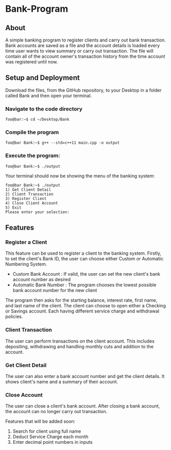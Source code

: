 
# Bank-Program

## About
A simple banking program to register clients and carry out bank transaction. Bank accounts are saved as a file and the account details is loaded every time user wants to view summary or carry out transaction. The file will contain all of the account owner's transaction history from the time account was registered until now.

## Setup and Deployment
Download the files, from the GitHub repository, to your Desktop in a folder called Bank and then open your terminal. 

### Navigate to the code directory
```console
foo@bar:~$ cd ~/Desktop/Bank
```

### Compile the program
```console
foo@bar Bank:~$ g++ --std=c++11 main.cpp -o output
```
### Execute the program:
```console
foo@bar Bank:~$ ./output
```

Your terminal should now be showing the menu of the banking system:
```console
foo@bar Bank:~$ ./output
1) Get Client Detail
2) Client Transaction
3) Register Client
4) Close Client Account 
5) Exit
Please enter your selection:
```


## Features

### Register a Client

This feature can be used to register a client to the banking system. Firstly, to set the client's Bank ID, the user can choose either Custom or Automatic Numbering System.

- Custom Bank Account : If valid, the user can set the new client's bank account number as desired
- Automatic Bank Number : The program chooses the lowest possible bank account number for the new client

The program then asks for the starting balance, interest rate, first name, and last name of the client. The client can choose to open either a Checking or Savings account. Each having different service charge and withdrawal policies.
  
### Client Transaction

The user can perform transactions on the client account. This includes depositing, withdrawing and handling monthly cuts and addition to the account.
  
### Get Client Detail

The user can also enter a bank account number and get the client details. It shows client's name and a summary of their account.

### Close Account
  
The user can close a client's bank account. After closing a bank account, the account can no longer carry out transaction.
  
Features that will be added soon:

  1) Search for client using full name
  2) Deduct Service Charge each month
  3) Enter decimal point numbers in inputs
